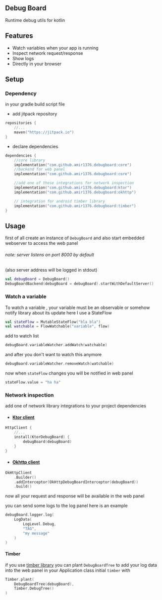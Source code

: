 ## Debug Board

Runtime debug utils for kotlin

## Features

- Watch variables when your app is running
- Inspect network request/response
- Show logs
- Directly in your browser

## Setup

### Dependency

in your gradle build script file

- add jitpack repository

```kotlin 
repositories {
    //...
    maven("https://jitpack.io")
}
```

- declare dependencies

```kotlin 
dependencies {
    //core library
    implementation("com.github.amir1376.debugboard:core")
    //backend for web panel
    implementation("com.github.amir1376.debugboard:core")

    //add one of these integrations for network inspection
    implementation("com.github.amir1376.debugboard:ktor")
    implementation("com.github.amir1376.debugboard:okhttp")

    // integration for android timber library
    implementation("com.github.amir1376.debugboard:timber")
}
```

## Usage

first of all create an instance of `DebugBoard`
and also start embedded webserver to access the web panel

###### note: server listens on port 8000 by default
(also server address will be logged in stdout)
```kotlin
val debugBoard = DebugBoard()
DebugBoardBackend(debugBoard = debugBoard).startWithDefaultServer()
```

### Watch a variable

To watch a variable , your variable must be an observable or somehow notify library about its update
here I use a StateFlow

```kotlin
val stateFlow = MutableStateFlow("bla bla")
val watchable = FlowWatchable("variable", flow)
```

add to watch list

```kotlin
debugBoard.variableWatcher.addWatch(watchable)
```

and after you don't want to watch this anymore

```kotlin
debugBoard.variableWatcher.removeWatch(watchable)
```

now when `stateFlow` changes you will be notified in web panel
```kotlin
stateFlow.value = "ha ha"  
```


### Network inspection

add one of network library integrations to your project dependencies

- #### [Ktor client](https://github.com/ktorio/ktor)

```kotlin
HttpClient {
    //...
    install(KtorDebugBoard) {
        debugBoard(debugBoard)
    }
}
```

- #### [Okhttp client](https://github.com/square/okhttp)

```kotlin
OkHttpClient
    .Builder()
    .addInterceptor(OkHttpDebugBoardInterceptor(debugBoard))
    .build()
```

now all your request and response will be available in the web panel

you can send some logs to the log panel here is an example

```kotlin
debugBoard.logger.log(
    LogData(
        LogLevel.Debug,
        "TAG",
        "my message"
    )
)
```
#### Timber
if you use [timber library](https://github.com/JakeWharton/timber) you can plant `DebugBoardTree` to add your log data
into the web panel
in your Application class initial `timber` with

```kotlin
Timber.plant(
    DebugBoardTree(debugBoard),
    Timber.DebugTree()
)
```









